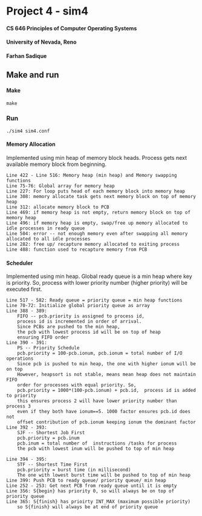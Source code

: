 # Project 4 - sim4

#### CS 646 Principles of Computer Operating Systems

#### University of Nevada, Reno

#### Farhan Sadique


## Make and run

#### Make
```
make
```

### Run
```
./sim4 sim4.conf
```

#### Memory Allocation

Implemented using min heap of memory block heads. 
Process gets next available memory block from beginning.

```
Line 422 - Line 516: Memory heap (min heap) and Memory swapping functions
Line 75-76: Global array for memory heap
Line 227: For loop puts head of each memory block into memory heap
Line 308: memory allocate task gets next memory block on top of memory heap
Line 312: allocate memory block to PCB 
Line 469: if memory heap is not empty, return memory block on top of memory heap
Line 496: if memory heap is empty, swap/free up memory allocated to idle processes in ready queue
Line 504: error -- not enough memory even after swapping all memory allocated to all idle processes
Line 282: free up/ recapture memory allocated to exiting process
Line 488: function used to recapture memory from PCB
```

#### Scheduler

Implemented using min heap. 
Global ready queue is a min heap where key is priority.
So, process with lower priority number (higher priority) will be executed first.

```
Line 517 - 582: Ready queue = priority queue = min heap functions
Line 70-72: Initialize global priority queue as array
Line 388 - 389: 
    FIFO -- pcb.priority is assigned to process id, 
    process id is incremented in order of arrival. 
    Since PCBs are pushed to the min heap, 
    the pcb with lowest process id will be on top of heap
    ensuring FIFO order
Line 390 - 391:
    PS -- Priority Schedule
    pcb.priority = 100-pcb.ionum, pcb.ionum = total number of I/O operations
    Since pcb is pushed to min heap, the one with higher ionum will be on top
    However, heapsort is not stable, means mean heap does not maintain FIFO 
    order for processes with equal priority. So, 
    pcb.priority = 1000*(100-pcb.ionum) + pcb.id,  process id is added to priority
    this ensures process 2 will have lower priority number than process 3
    even if they both have ionum==5. 1000 factor ensures pcb.id does not
    offset contribution of pcb.ionum keeping ionum the dominant factor
Line 392 - 393:
    SJF -- Shortest Job First
    pcb.priority = pcb.inum
    pcb.inum = total number of  instructions /tasks for process
    the pcb with lowest inum will be pushed to top of min heap
    
Line 394 - 395:
    STF -- Shortest Time First
    pcb.priority = burst time (in millisecond)
    The one with lowest burst time will be pushed to top of min heap
Line 399: Push PCB to ready queue/ priority queue/ min heap
Line 252 - 253: Get next PCB from ready queue until it is empty
Line 356: S{begin} has priority 0, so will always be on top of priority queue
Line 365: S{finish} has prioirty INT_MAX (maximum possible priority) 
    so S{finish} will always be at end of priority queue
```
